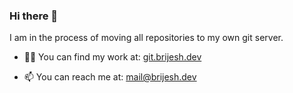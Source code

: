 ### Hi there 👋

I am in the process of moving all repositories to my own git server.

- 🧑‍💻 You can find my work at: [git.brijesh.dev](https://git.brijesh.dev) 
    
- 📫 You can reach me at: mail@brijesh.dev


